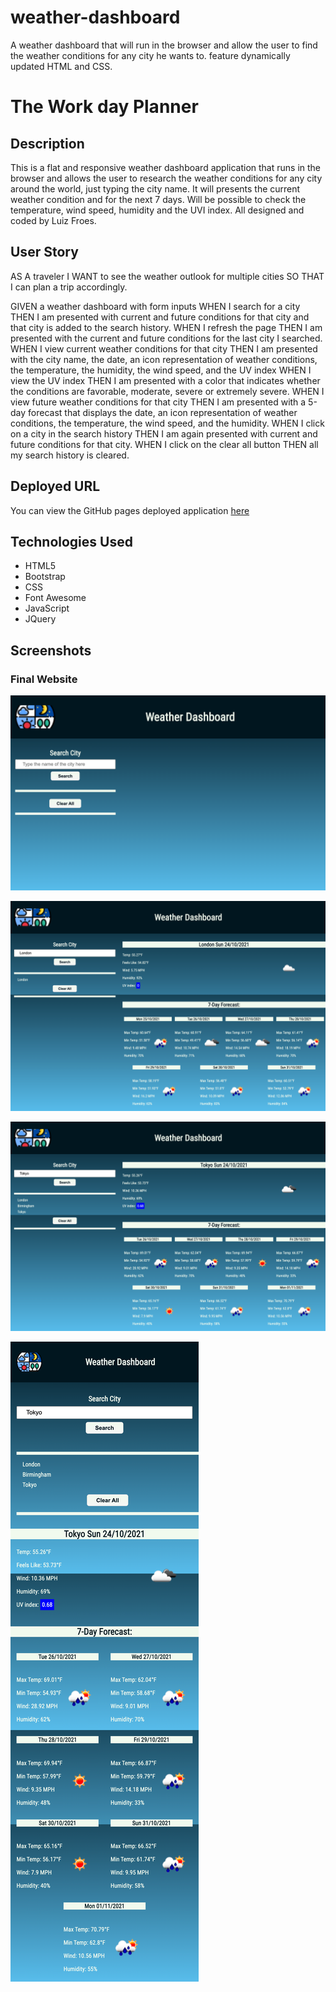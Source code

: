 # weather-dashboard

A weather dashboard that will run in the browser and allow the user to find the weather conditions for any city he wants to. feature dynamically updated HTML and CSS.

# The Work day Planner

## Description

This is a flat and responsive weather dashboard application that runs in the browser and allows the user to research the weather conditions for any city around the world, just typing the city name. It will presents the current weather condition and for the next 7 days. Will be possible to check the temperature, wind speed, humidity and the UVI index. All designed and coded by Luiz Froes.

## User Story

AS A traveler
I WANT to see the weather outlook for multiple cities
SO THAT I can plan a trip accordingly.

GIVEN a weather dashboard with form inputs
WHEN I search for a city
THEN I am presented with current and future conditions for that city and that city is added to the search history.
WHEN I refresh the page
THEN I am presented with the current and future conditions for the last city I searched.
WHEN I view current weather conditions for that city
THEN I am presented with the city name, the date, an icon representation of weather conditions, the temperature, the humidity, the wind speed, and the UV index
WHEN I view the UV index
THEN I am presented with a color that indicates whether the conditions are favorable, moderate, severe or extremely severe.
WHEN I view future weather conditions for that city
THEN I am presented with a 5-day forecast that displays the date, an icon representation of weather conditions, the temperature, the wind speed, and the humidity.
WHEN I click on a city in the search history
THEN I am again presented with current and future conditions for that city.
WHEN I click on the clear all button
THEN all my search history is cleared.

## Deployed URL

You can view the GitHub pages deployed application [here](https://luizfroes.github.io/weather-dashboard/)

## Technologies Used

- HTML5
- Bootstrap
- CSS
- Font Awesome
- JavaScript
- JQuery

## Screenshots

### Final Website

![alt text](assets/images/weather-dashboard-1.png)

![alt text](assets/images/weather-dashboard-2.png)

![alt text](assets/images/weather-dashboard-3.png)

![alt text](assets/images/weather-dashboard-4.png)
